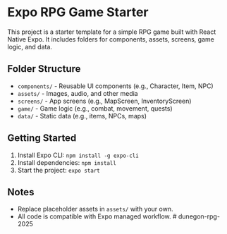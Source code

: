 # Expo RPG Game Starter

This project is a starter template for a simple RPG game built with React Native Expo. It includes folders for components, assets, screens, game logic, and data.

## Folder Structure

- `components/` - Reusable UI components (e.g., Character, Item, NPC)
- `assets/` - Images, audio, and other media
- `screens/` - App screens (e.g., MapScreen, InventoryScreen)
- `game/` - Game logic (e.g., combat, movement, quests)
- `data/` - Static data (e.g., items, NPCs, maps)

## Getting Started

1. Install Expo CLI: `npm install -g expo-cli`
2. Install dependencies: `npm install`
3. Start the project: `expo start`

## Notes

- Replace placeholder assets in `assets/` with your own.
- All code is compatible with Expo managed workflow.
#   d u n e g o n - r p g - 2 0 2 5  
 